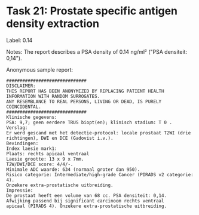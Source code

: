 # Task 21: Prostate specific antigen density extraction
Label: 0.14

Notes: The report describes a PSA density of 0.14 ng/ml² ("PSA densiteit: 0,14").

Anonymous sample report:
```
##############################
DISCLAIMER: 
THIS REPORT HAS BEEN ANONYMIZED BY REPLACING PATIENT HEALTH INFORMATION WITH RANDOM SURROGATES.
ANY RESEMBLANCE TO REAL PERSONS, LIVING OR DEAD, IS PURELY COINCIDENTAL.
##############################
Klinische gegevens:
PSA: 9,7; geen eerdere TRUS biopt(en); klinisch stadium: T 0 .
Verslag:
Er werd gescand met het detectie-protocol: locale prostaat T2WI (drie
richtingen), DWI en DCE (Gadovist i.v.).
Bevindingen:
Index laesie mark1:
Plaats: rechts apicaal ventraal
Laesie grootte: 13 x 9 x 7mm.
T2W/DWI/DCE score: 4/4/-.
Minimale ADC waarde: 634 (normaal groter dan 950).
Risico categorie: Intermediate/high-grade Cancer (PIRADS v2 categorie: 4).
Onzekere extra-prostatische uitbreiding.
Impressie:
De prostaat heeft een volume van 68 cc. PSA densiteit: 0,14.
Afwijking passend bij significant carcinoom rechts ventraal
apicaal (PIRADS 4). Onzekere extra-prostatische uitbreiding.
```
